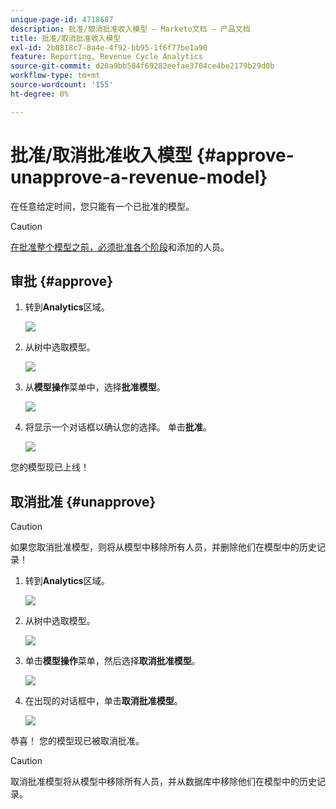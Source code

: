 ```yaml
---
unique-page-id: 4718687
description: 批准/取消批准收入模型 — Marketo文档 — 产品文档
title: 批准/取消批准收入模型
exl-id: 2b0818c7-8a4e-4f92-bb95-1f6f77be1a90
feature: Reporting, Revenue Cycle Analytics
source-git-commit: d20a9bb584f69282eefae3704ce4be2179b29d0b
workflow-type: tm+mt
source-wordcount: '155'
ht-degree: 0%

---
```


# 批准/取消批准收入模型 {#approve-unapprove-a-revenue-model}

在任意给定时间，您只能有一个已批准的模型。

>[!CAUTION]
>
>[在批准整个模型之前，必须批准各个阶段](/help/marketo/product-docs/reporting/revenue-cycle-analytics/revenue-cycle-models/approving-stages-and-assigning-leads-to-a-revenue-model.md)和添加的人员。

## 审批 {#approve}

1. 转到&#x200B;**Analytics**&#x200B;区域。

   ![](assets/image2017-3-28-8-3a9-3a16.png)

1. 从树中选取模型。

   ![](assets/image2015-4-28-13-3a25-3a17.png)

1. 从&#x200B;**模型操作**&#x200B;菜单中，选择&#x200B;**批准模型**。

   ![](assets/image2015-4-28-14-3a6-3a3.png)

1. 将显示一个对话框以确认您的选择。 单击&#x200B;**批准**。

   ![](assets/image2015-4-28-14-3a6-3a49.png)

您的模型现已上线！

## 取消批准 {#unapprove}

>[!CAUTION]
>
>如果您取消批准模型，则将从模型中移除所有人员，并删除他们在模型中的历史记录！

1. 转到&#x200B;**Analytics**&#x200B;区域。

   ![](assets/image2017-3-28-8-3a9-3a30.png)

1. 从树中选取模型。

   ![](assets/image2015-4-28-13-3a25-3a17.png)

1. 单击&#x200B;**模型操作**&#x200B;菜单，然后选择&#x200B;**取消批准模型**。

   ![](assets/image2015-4-28-13-3a28-3a0.png)

1. 在出现的对话框中，单击&#x200B;**取消批准模型**。

   ![](assets/image2017-3-28-8-3a21-3a9.png)

恭喜！ 您的模型现已被取消批准。

>[!CAUTION]
>
>取消批准模型将从模型中移除所有人员，并从数据库中移除他们在模型中的历史记录。
